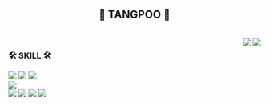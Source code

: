 <div align="center">

## 👋 TANGPOO 👋 

  <br>
 
</div>

<img align="right" src="http://mazassumnida.wtf/api/v2/generate_badge?boj=lhinav"/>

<div align="center">
  <img align="right" src="https://github-readme-stats.vercel.app/api/top-langs/?username=tangpoo&layout=compact&hide=javascript,css,scss&theme=dracula&langs_count=8"/>
</div>

<div align="left">
  
  ### 🛠 SKILL 🛠
 
  <img src="https://img.shields.io/badge/-JAVA-007396?style=flat-square&logo=java&logoColor=white"> <img src="https://img.shields.io/badge/-Spring Boot-6DB33F?style=flat-square&logo=SpringBoot&logoColor=white"/> <img src="https://img.shields.io/badge/-Gradle-02303A?style=flat-square&logo=Gradle"/>
<br>
<img src="https://img.shields.io/badge/MySQL-4479A1?style=flat-square&logo=MySQL&logoColor=white"/>
  <br>
  <img src="https://img.shields.io/badge/Amazon AWS-232F3E?style=flat-square&logo=Amazon AWS&logoColor=white"/> <img src="https://img.shields.io/badge/Ubuntu-E95420?style=flat-square&logo=Ubuntu&logoColor=white"/> <img src="https://img.shields.io/badge/Docker-2496ED?style=flat-square&logo=Docker&logoColor=white"/> <img src="https://img.shields.io/badge/Redis-FF2D20?style=flat-square&logo=redis&logoColor=white"/>
  <br>
</div>
